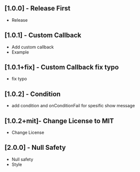 ## [1.0.0] - Release First

* Release

## [1.0.1] - Custom Callback

* Add custom callback
* Example

## [1.0.1+fix] - Custom Callback fix typo

* fix typo

## [1.0.2] - Condition

* add condition and onConditionFail for spesific show message

## [1.0.2+mit]- Change License to MIT

* Change License


## [2.0.0] - Null Safety

* Null safety
* Style
